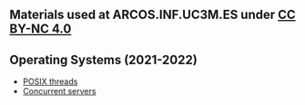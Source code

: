 ## Materials used at ARCOS.INF.UC3M.ES under [CC BY-NC 4.0](http://creativecommons.org/licenses/by-nc/4.0/)

## Operating Systems (2021-2022)

 * <a href="https://acaldero.github.io/labs/GII_Sistemas_Operativos/README.md">POSIX threads</a>
 * <a href="https://acaldero.github.io/labs/GII_Sistemas_Operativos/README.md">Concurrent servers</a>
